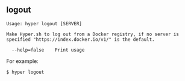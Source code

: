 ## logout

    Usage: hyper logout [SERVER]

    Make Hyper.sh to log out from a Docker registry, if no server is
	specified "https://index.docker.io/v1/" is the default.

      --help=false    Print usage

For example:

    $ hyper logout